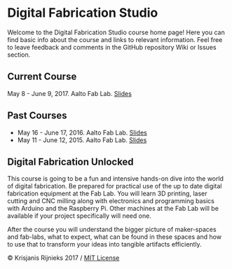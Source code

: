 # Digital Fabrication Studio

Welcome to the Digital Fabrication Studio course home page! Here you can find basic info about the course and links to relevant information. Feel free to leave feedback and comments in the GitHub repository Wiki or Issues section.

## Current Course

May 8 - June 9, 2017. Aalto Fab Lab. [Slides](http://kr15h.github.io/digital-fabrication-studio/courses/2017-05-aalto/slides)

## Past Courses

- May 16 - June 17, 2016. Aalto Fab Lab. [Slides](http://kr15h.github.io/digital-fabrication-studio/courses/2016-05-aalto/slides)
- May 11 - June 12, 2015. Aalto Fab Lab. [Slides](http://kr15h.github.io/digital-fabrication-studio/courses/2015-05-aalto/presentation)

## Digital Fabrication Unlocked

This course is going to be a fun and intensive hands-on dive into the world of digital fabrication. Be prepared for practical use of the up to date digital fabrication equipment at the Fab Lab. You will learn 3D printing, laser cutting and CNC milling along with electronics and programming basics with Arduino and the Raspberry Pi. Other machines at the Fab Lab will be available if your project specifically will need one.

After the course you will understand the bigger picture of maker-spaces and fab-labs, what to expect, what can be found in these spaces and how to use that to transform your ideas into tangible artifacts efficiently.

© Krisjanis Rijnieks 2017 / [MIT License](LICENSE.md)
